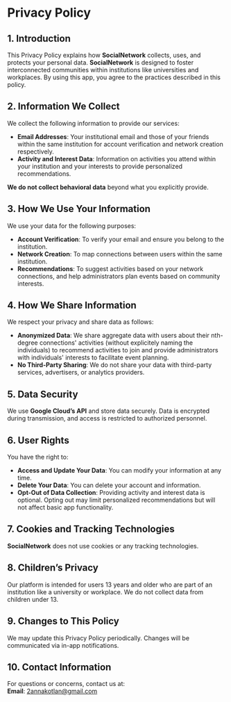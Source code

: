 # **Privacy Policy**

## 1. **Introduction**
This Privacy Policy explains how **SocialNetwork** collects, uses, and protects your personal data. **SocialNetwork** is designed to foster interconnected communities within institutions like universities and workplaces. By using this app, you agree to the practices described in this policy.

## 2. **Information We Collect**
We collect the following information to provide our services:

- **Email Addresses**: Your institutional email and those of your friends within the same institution for account verification and network creation respectively.
- **Activity and Interest Data**: Information on activities you attend within your institution and your interests to provide personalized recommendations.

**We do not collect behavioral data** beyond what you explicitly provide.

## 3. **How We Use Your Information**
We use your data for the following purposes:

- **Account Verification**: To verify your email and ensure you belong to the institution.
- **Network Creation**: To map connections between users within the same institution.
- **Recommendations**: To suggest activities based on your network connections, and help administrators plan events based on community interests.

## 4. **How We Share Information**
We respect your privacy and share data as follows:

- **Anonymized Data**: We share aggregate data with users about their nth-degree connections' activities (without explicitely naming the individuals) to recommend activities to join and provide administrators with individuals' interests to facilitate event planning.
- **No Third-Party Sharing**: We do not share your data with third-party services, advertisers, or analytics providers.

## 5. **Data Security**
We use **Google Cloud’s API** and store data securely. Data is encrypted during transmission, and access is restricted to authorized personnel.

## 6. **User Rights**
You have the right to:
- **Access and Update Your Data**: You can modify your information at any time.
- **Delete Your Data**: You can delete your account and information.
- **Opt-Out of Data Collection**: Providing activity and interest data is optional. Opting out may limit personalized recommendations but will not affect basic app functionality.

## 7. **Cookies and Tracking Technologies**
**SocialNetwork** does not use cookies or any tracking technologies.

## 8. **Children’s Privacy**
Our platform is intended for users 13 years and older who are part of an institution like a university or workplace. We do not collect data from children under 13. 

## 9. **Changes to This Policy**
We may update this Privacy Policy periodically. Changes will be communicated via in-app notifications.

## 10. **Contact Information**
For questions or concerns, contact us at:  
**Email**: [2annakotlan@gmail.com](mailto:2annakotlan@gmail.com)

